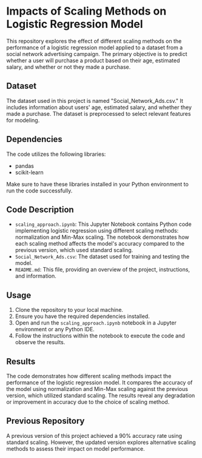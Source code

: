 # Impacts of Scaling Methods on Logistic Regression Model

This repository explores the effect of different scaling methods on the performance of a logistic regression model applied to a dataset from a social network advertising campaign. The primary objective is to predict whether a user will purchase a product based on their age, estimated salary, and whether or not they made a purchase.

## Dataset

The dataset used in this project is named "Social_Network_Ads.csv." It includes information about users' age, estimated salary, and whether they made a purchase. The dataset is preprocessed to select relevant features for modeling.

## Dependencies

The code utilizes the following libraries:
- pandas
- scikit-learn

Make sure to have these libraries installed in your Python environment to run the code successfully.

## Code Description

- `scaling_approach.ipynb`: This Jupyter Notebook contains Python code implementing logistic regression using different scaling methods: normalization and Min-Max scaling. The notebook demonstrates how each scaling method affects the model's accuracy compared to the previous version, which used standard scaling.
- `Social_Network_Ads.csv`: The dataset used for training and testing the model.
- `README.md`: This file, providing an overview of the project, instructions, and information.

## Usage

1. Clone the repository to your local machine.
2. Ensure you have the required dependencies installed.
3. Open and run the `scaling_approach.ipynb` notebook in a Jupyter environment or any Python IDE.
4. Follow the instructions within the notebook to execute the code and observe the results.

## Results

The code demonstrates how different scaling methods impact the performance of the logistic regression model. It compares the accuracy of the model using normalization and Min-Max scaling against the previous version, which utilized standard scaling. The results reveal any degradation or improvement in accuracy due to the choice of scaling method.

## Previous Repository

A previous version of this project achieved a 90% accuracy rate using standard scaling. However, the updated version explores alternative scaling methods to assess their impact on model performance.
